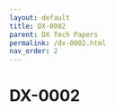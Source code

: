 ```yaml
---
layout: default
title: DX-0002
parent: DX Tech Papers
permalink: /dx-0002.html
nav_order: 2
---
```


# DX-0002




